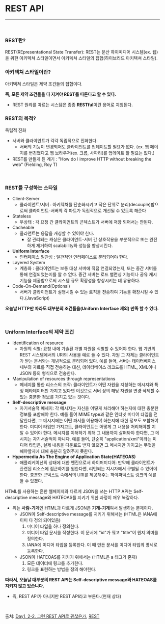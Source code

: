 # REST API

---

<br>

### REST란?

REST(REpresentational State Transfer): REST는 분산 하이미디어 시스템(ex. 웹)을 위한 아키텍쳐 스타일이면서 아키텍쳐 스타일의 집합(하이브리드 아키텍쳐 스타일).

### 아키텍쳐 스타일이란?

아키텍쳐 스타일은 제약 조건들의 집합이다.

**즉, 모든 제약 조건들을 다 지켜야 REST를 따른다고 할 수 있다.**

- REST 원리를 따르는 시스템은 종종 **RESTful**이란 용어로 지칭된다.

### REST의 목적?

독립적 진화

- 서버와 클라이언트가 각각 독립적으로 진화한다.
  - 서버의 기능이 변경되어도 클라이언트를 업데이트할 필요가 없다. (ex. 웹 페이지를 변경했다고 웹 브라우저(ex. 크롬, 사파리)를 업데이트 할 필요는 없다.)
- REST를 만들게 된 계기 : "How do I improve HTTP without breaking the web" (Fielding, Roy T)

<br>

### REST를 구성하는 스타일

- Client-Server
  - 클라이언트/서버 : 아키텍처를 단순화시키고 작은 단위로 분리(decouple)함으로써 클라이언트-서버의 각 파트가 독립적으로 개선될 수 있도록 해준다
- Stateless
  - 무상태 : 각 요청 간 클라이언트의 콘텍스트가 서버에 저장 되어서는 안된다.
- Cacheable
  - 클라언트는 응답을 캐싱할 수 있어야 한다.
    - 잘 관리되는 캐싱은 클라이언트-서버 간 상호작용을 부분적으로 또는 완전하게 제거하여 scalability와 성능을 향상시킨다.
- **Uniform Interface**
  - 인터페이스 일관성 : 일관적인 인터페이스로 분리되어야 한다.
- Layered System
  - 계층화 : 클라이언트는 보통 대상 서버에 직접 연결되었는지, 또는 중간 서버를 통해 연결되었는지를 알 수 없다. 중간 서버는 로드 밸런싱 기능이나 공유 캐시 기능을 제공함으로써 시스템 규모 확장성을 향상시키는 데 유용하다.
- Code-On-Demand(Optional)
  - 서버가 클라이언트가 실행시킬 수 있는 로직을 전송하여 기능을 확장시킬 수 있다.(JavaScript)

**오늘날 HTTP만 따라도 대부분의 조건들을(Uniform Interface 제외) 만족 할 수 있다.**

<br>

### Uniform Interface의 제약 조건

- Identification of resource
  - 자원의 식별: 요청 내에 기술된 개별 자원을 식별할 수 있어야 한다. 웹 기반의 REST 시스템에서의 URI의 사용을 예로 들 수 있다. 자원 그 자체는 클라이언트가 받는 문서와는 개념적으로 분리되어 있다. 예를 들어, 서버는 데이터베이스 내부의 자료를 직접 전송하는 대신, 데이터베이스 레코드를 HTML, XML이나 JSON 등의 형식으로 전송한다.
- Manipulation of resources through representations
  - 메세지를 통한 리소스의 조작: 클라이언트가 어떤 자원을 지칭하는 메시지와 특정 메타데이터만 가지고 있다면 이것으로 서버 상의 해당 자원을 변경·삭제할 수 있는 충분한 정보를 가지고 있는 것이다.
- **Self-descriptive message**
  - 자기서술적 메세지: 각 메시지는 자신을 어떻게 처리해야 하는지에 대한 충분한 정보를 포함해야 한다. 예를 들어 MIME type과 같은 인터넷 미디어 타입을 전달한다면, 그 메시지에는 어떤 파서를 이용해야 하는지에 대한 정보도 포함해야 한다. 미디어 타입만 가지고도, 클라이언트는 어떻게 그 내용을 처리해야할 지 알 수 있어야 한다. 메시지를 이해하기 위해 그 내용까지 살펴봐야 한다면, 그 메시지는 자기서술적이 아니다. 예를 들어, 단순히 "application/xml"이라는 미디어 타입은, 실제 내용을 다운로드 받지 않으면 그 메시지만 가지고는 무엇을 해야할지에 대해 충분히 알려주지 못한다.
- **Hypermedia As The Engine of Application State(HATEOAS)**
  - 애플리케이션의 상태에 대한 엔진으로서 하이퍼미디어: 만약에 클라이언트가 관련된 리소스에 접근하기를 원한다면, 리턴되는 지시자에서 구별될 수 있어야 한다. 충분한 콘텍스트 속에서의 URI를 제공해주는 하이퍼텍스트 링크의 예를 들 수 있겠다.

HTML를 사용하는 흔한 웹페이지와 다르게 JSON을 쓰는 HTTP API는 Self-descriptive message와 HATEOAS를 지키기 위한 과정이 매우 복잡하다.

- 위는 **사람-기계**인 HTML과 다르게 JSON은 **기계-기계**여서 발생하는 문제이다.
  - JSON이 Self-descriptive message를 지키기 위해서는 (HTML은 IANA에 이미 다 정의 되어있음)
    1. 미디어 타입을 하나 정의한다.
    2. 미디어 타입 문서를 작성한다. 이 문서에 "id"가 뭐고 "title"이 뭔지 의미를 정의한다.
    3. IANA에 미디어 타입을 등록한다. 이 때 만든 문서를 미디어 타입의 명세로 등록한다.
  - JSON이 HATEOAS를 지키기 위해서는 (HTML은 a 태그가 존재)
    1. 모든 데이터에 링크를 추가한다.
    2. 링크를 표현하는 방법을 정의 해야한다.

**따라서, 오늘날 대부분의 REST API는 Self-descriptive message와 HATEOAS를 지키지 않고 있습니다.**

- 즉, REST API가 아니지만 REST API라고 부른다.(현재 상태)

<br>

출처: [Day1, 2-2. 그런 REST API로 괜찮은가](https://www.youtube.com/watch?v=RP_f5dMoHFc&t=1343s), [REST](https://ko.wikipedia.org/wiki/REST)

